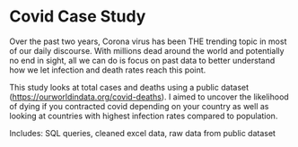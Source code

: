 # Covid Case Study
Over the past two years, Corona virus has been THE trending topic in most of our daily discourse. With millions dead around the world and potentially no end in sight, all we can do is focus on past data to better understand how we let infection and death rates reach this point.

This study looks at total cases and deaths using a public dataset (https://ourworldindata.org/covid-deaths). I aimed to uncover the likelihood of dying if you contracted covid depending on your country as well as looking at countries with highest infection rates compared to population.

Includes: SQL queries, cleaned excel data, raw data from public dataset





